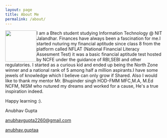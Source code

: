 ```yaml
---
layout: page
title: About Me 
permalink: /about/
---
```

<style>
  div{
    background-image: url("https://i.postimg.cc/tgkVNk0N/marten-bjork-6d-W3xy-Qvc-YE-unsplash.jpg");
  }
  </style>
<img style="float:left" src="https://i.postimg.cc/dQ64Vb54/Whats-App-Image-2020-05-03-at-18-49-17.jpg" height="100" width="100">

I am a Btech student studying Information Technology @ NIT Jalandhar. Finances have always been a fascination for me.I started nuturing my financial aptitude since class 8 from the platform called NFLAT (National Financial Literacy Assesment Test) it was a basic financial aptitude test hosted by NCFE under the guidance of RBI,SEBI and other regulatories. I started as a curious kid and ended up being the North Zone winner and a national rank of 5 among half a million aspirants.I have some jewels of knowledge which I believe can only grow if Shared.
Also I would like to thank my mentor Mr. Bhupinder singh HOD-FMM MFC,M.A, M.Ed NCFM, NISM who nutured my dreams and worked for a cause, He's a true inspiration indeed.

Happy learning :).

Anubhav Gupta

anubhavgupta2260@gmail.com

[anubhav.guptaa](https://www.instagram.com/anubhav.guptaa/?hl=en)



